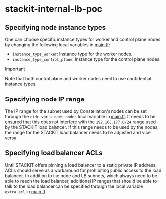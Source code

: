 # stackit-internal-lb-poc

## Specifying node instance types

One can choose specific instance types for worker and control plane nodes by changing the following local
variables in [main.tf](./main.tf):
- `instance_type_worker`: Instance type for the worker nodes.
- `instance_type_control_plane`: Instance type for the control plane nodes.

> [!IMPORTANT]
> Note that both control plane and worker nodes need to use confidential instance types.

## Specifying node IP range

The IP range for the subnet used by Constellation's nodes can be set through the `cidr_vpc_subnet_nodes`
local variable in [main.tf](./main.tf). It needs to be ensured that this does not interfere with the
`192.168.177.0/24` range used by the STACKIT load balancer. If this range needs to be used by the nodes, the range for the STACKIT load balancer needs to be adjusted and vice versa.

## Specifying load balancer ACLs

Until STACKIT offers pinning a load balancer to a static private IP address, ACLs should serve as a
workaround for prohibiting public access to the load balancer. In addition to the node and LB subnets, which always need to be able to reach the load balancer, additional IP ranges that should be able to talk
to the load balancer can be specified through the local variable `extra_acl` in [main.tf](./main.tf).
